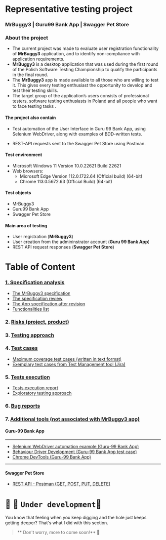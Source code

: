 # Representative testing project
### MrBuggy3 | Guru99 Bank App | Swagger Pet Store

### About the project

* The current project was made to evaluate user registration functionality of **MrBuggy3** application, and to identify non-compliance with application requirements.
* **MrBuggy3** is a desktop application that was used during the first round of the Polish Software Testing Championship to qualify the participants in the final round. 
* The **MrBuggy3** app is made available to all those who are willing to test it. This gives every testing enthusiast the opportunity to develop and test their testing skills. 
* The target group of the application’s users consists of professional testers, software testing enthusiasts in Poland and all people who want to face testing tasks .
#### The project also contain
- Test automation of the User Interface in Guru 99 Bank App, using Selenium WebDriver, along with examples of BDD-written tests.
* REST-API requests sent to the Swagger Pet Store using Postman.
#### Test environment 
* Microsoft Windows 11 Version	10.0.22621 Build 22621
* Web browsers:
  * Microsoft Edge Version 112.0.1722.64 (Official build) (64-bit)
  * Chrome 113.0.5672.63 (Official Build) (64-bit)
#### Test objects
* MrBuggy3
* Guru99 Bank App 
* Swagger Pet Store
#### Main area of testing
* User registration (**MrBuggy3**)
* User creation from the admininstrator account (**Guru 99 Bank App**)
* REST API request responses (**Swagger Pet Store**)

# Table of Content
 ### [1. Specification analysis](https://github.com/MalfiRG/Project1/tree/main/Spec-analysis)
* [The MrBuggy3 specification](https://github.com/MalfiRG/Project1/blob/main/Spec-analysis/1.%20Mr_Buggy_3_specification.pdf)
* [The specification review](https://github.com/MalfiRG/Project1/blob/main/Spec-analysis/2.%20Requirements_review.pdf "Requirements_review") 
* [The App specification after revision](https://github.com/MalfiRG/Project1/blob/main/Spec-analysis/3.%20Mr_Buggy_3_specification-after-review.pdf "Mr_Buggy_3_specification-after-review")
* [Functionalities list](https://github.com/MalfiRG/Project1/blob/main/Spec-analysis/4.%20Functionalities-list.md)
 ### 2. [Risks (project, product)](https://github.com/MalfiRG/Project1/tree/main/Risks)
 ### 3. [Testing approach](https://github.com/MalfiRG/Project1/tree/main/Testing-approach)
 ### 4. [Test cases](https://github.com/MalfiRG/Project1/tree/main/test-cases)
* [Maximum coverage test cases (written in text format)](https://github.com/MalfiRG/Project1/blob/main/test-cases/Mr%20Buggy-registration-feature.pdf)
* [Exemplary test cases from Test Management tool (Jira)](https://github.com/MalfiRG/Project1/blob/main/test-cases/Test-cases-set.pdf)
 ### 5. [Tests execution](https://github.com/MalfiRG/Project1/tree/main/Tests-execution)
* [Tests execution report](https://github.com/MalfiRG/Project1/blob/main/Tests-execution/Test-execution-report.pdf)
* [Exploratory testing approach](https://github.com/MalfiRG/Project1/blob/main/Tests-execution/MRBUGGY3%20-%20exploratory%20testing%20report%20PT.pdf)
 ### 6. [Bug reports](https://github.com/MalfiRG/Project1/blob/main/Bug-reports/readme.md)
 ### 7. [Additional tools (not associated with MrBuggy3 app)](https://github.com/MalfiRG/Project1/tree/main/Other-tools)
 #### Guru-99 Bank App
---
* [Selenium WebDriver automation example (Guru-99 Bank App)](https://github.com/MalfiRG/Project1/blob/main/Other-tools/Selenium.md)
* [Behaviour Driver Development  (Guru-99 Bank App test case)](https://github.com/MalfiRG/Project1/blob/main/Other-tools/BDD-TC.md)
* [Chrome DevTools (Guru-99 Bank App)](https://github.com/MalfiRG/Project1/blob/main/Other-tools/DevTools.md)
---
#### Swagger Pet Store
* [REST API - Postman (GET, POST, PUT, DELETE)](https://github.com/MalfiRG/Project1/blob/main/Other-tools/REST-API-Postman.md)

# :construction_worker: :construction: `Under development`:construction:
You know that feeling when you keep digging and the hole just keeps getting deeper? That's what I did with this section.
> ** Don't worry, more to come soon!** :do_not_litter:



